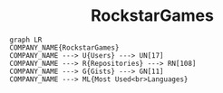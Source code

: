 <h1 align="center">RockstarGames</h1>

```mermaid
graph LR
COMPANY_NAME{RockstarGames}
COMPANY_NAME ---> U{Users} ---> UN[17]
COMPANY_NAME ---> R{Repositories} ---> RN[108]
COMPANY_NAME ---> G{Gists} ---> GN[11]
COMPANY_NAME ---> ML{Most Used<br>Languages}
```
